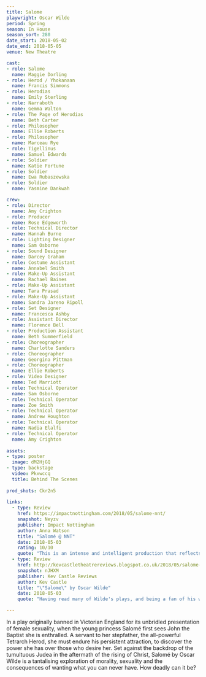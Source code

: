 ```yaml
---
title: Salome
playwright: Oscar Wilde
period: Spring
season: In House
season_sort: 280
date_start: 2018-05-02
date_end: 2018-05-05
venue: New Theatre

cast:
- role: Salome
  name: Maggie Dorling
- role: Herod / Yhokanaan
  name: Francis Simmons
- role: Herodias
  name: Emily Sterling
- role: Narraboth
  name: Gemma Walton
- role: The Page of Herodias
  name: Beth Carter
- role: Philosopher
  name: Ellie Roberts
- role: Philosopher
  name: Marceau Rye
- role: Tigellinus
  name: Samuel Edwards
- role: Soldier
  name: Katie Fortune
- role: Soldier
  name: Ewa Rubaszewska
- role: Soldier
  name: Yasmine Dankwah

crew:
- role: Director
  name: Amy Crighton
- role: Producer
  name: Rose Edgeworth
- role: Technical Director
  name: Hannah Burne
- role: Lighting Designer
  name: Sam Osborne
- role: Sound Designer
  name: Darcey Graham
- role: Costume Assistant
  name: Annabel Smith
- role: Make-Up Assistant
  name: Rachael Baines
- role: Make-Up Assistant
  name: Tara Prasad
- role: Make-Up Assistant
  name: Sandra Jareno Ripoll
- role: Set Designer
  name: Francesca Ashby
- role: Assistant Director
  name: Florence Bell
- role: Production Assistant
  name: Beth Summerfield
- role: Choreographer
  name: Charlotte Sanders
- role: Choreographer
  name: Georgina Pittman
- role: Choreographer
  name: Ellie Roberts
- role: Video Designer
  name: Ted Marriott
- role: Technical Operator
  name: Sam Osborne
- role: Technical Operator
  name: Zoe Smith
- role: Technical Operator
  name: Andrew Houghton
- role: Technical Operator
  name: Nadia Elalfi
- role: Technical Operator
  name: Amy Crighton
  
assets:
- type: poster
  image: dM2HjGQ
- type: backstage
  video: Pkxwccq
  title: Behind The Scenes
  
prod_shots: Ckr2n5
  
links:
  - type: Review
    href: https://impactnottingham.com/2018/05/salome-nnt/
    snapshot: Neyzv
    publisher: Impact Nottingham
    author: Anna Watson
    title: "Salomé @ NNT"
    date: 2018-05-03
    rating: 10/10
    quote: "This is an intense and intelligent production that reflects both the tragedy and progressiveness of Wilde’s work."
  - type: Review
    href: http://kevcastletheatrereviews.blogspot.co.uk/2018/05/salome-by-oscar-wilde-nottingham-new.html
    snapshot: nJHXM
    publisher: Kev Castle Reviews
    author: Kev Castle
    title: "\"Salome\" by Oscar Wilde"
    date: 2018-05-03
    quote: "Having read many of Wilde's plays, and being a fan of his wit, this play is a nice change from the comedy in his other plays, and I was so pleased that NNT decided to choose this one to perform, plus it's another one ticked off the list of plays I'd not seen before."

---
```


In a play originally banned in Victorian England for its unbridled presentation of female sexuality, when the young princess Salomé first sees John the Baptist she is enthralled. A servant to her stepfather, the all-powerful Tetrarch Herod, she must endure his persistent attraction, to discover the power she has over those who desire her. Set against the backdrop of the tumultuous Judea in the aftermath of the rising of Christ, Salomé by Oscar Wilde is a tantalising exploration of morality, sexuality and the consequences of wanting what you can never have. How deadly can it be?
